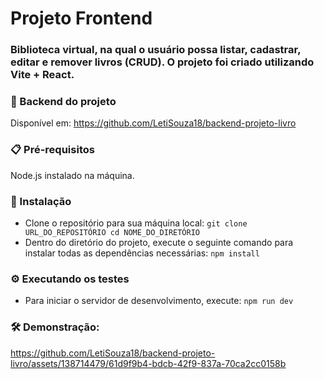# Projeto Frontend
### Biblioteca virtual, na qual o usuário possa listar, cadastrar, editar e remover livros (CRUD). O projeto foi criado utilizando Vite + React.
### 🚀 Backend do projeto
Disponível em: https://github.com/LetiSouza18/backend-projeto-livro

### 📋 Pré-requisitos
Node.js instalado na máquina.

### 🔧 Instalação
- Clone o repositório para sua máquina local: ```git clone URL_DO_REPOSITÓRIO cd NOME_DO_DIRETÓRIO ```
- Dentro do diretório do projeto, execute o seguinte comando para instalar todas as dependências necessárias: ``` npm install ```

### ⚙️ Executando os testes
- Para iniciar o servidor de desenvolvimento, execute: ``` npm run dev ```

### 🛠️ Demonstração:
https://github.com/LetiSouza18/backend-projeto-livro/assets/138714479/61d9f9b4-bdcb-42f9-837a-70ca2cc0158b
